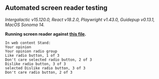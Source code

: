 ## Automated screen reader testing

_Intergalactic v15.120.0, React v18.2.0, Playwright v1.43.0,
Guidepup v0.13.1, MacOS Sonoma 14._

**Running screen reader against [this file](https://github.com/semrush/intergalactic/blob/master/website/docs/components/pills/examples/basic_example.tsx).**

```
In web content Stand:
Your opinion
Your opinion radio group
Like radio button, 1 of 3
Don't care selected radio button, 2 of 3
Dislike radio button, 3 of 3
selected Dislike radio button, 3 of 3
Don't care radio button, 2 of 3
```
